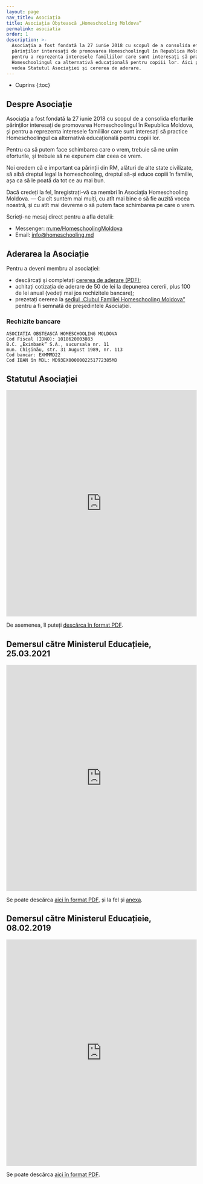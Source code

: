 ```yaml
---
layout: page
nav_title: Asociația
title: Asociația Obștească „Homeschooling Moldova”
permalink: asociatia
order: 1
description: >-
  Asociația a fost fondată la 27 iunie 2018 cu scopul de a consolida eforturile
  părinților interesați de promovarea Homeschoolingul în Republica Moldova, și
  pentru a reprezenta interesele familiilor care sunt interesați să practice
  Homeschoolingul ca alternativă educațională pentru copiii lor. Aici puteți
  vedea Statutul Asociației și cererea de aderare.
---
```


* Cuprins
{:toc}

## Despre Asociație

Asociația a fost fondată la 27 iunie 2018 cu scopul de a consolida eforturile
părinților interesați de promovarea Homeschoolingul în Republica Moldova, și
pentru a reprezenta interesele familiilor care sunt interesați să practice
Homeschoolingul ca alternativă educațională pentru copiii lor.

Pentru ca să putem face schimbarea care o vrem, trebuie să ne unim eforturile,
și trebuie să ne expunem clar ceea ce vrem.

Noi credem că e important ca părinții din RM, alături de alte state civilizate,
să aibă dreptul legal la homeschooling, dreptul să-și educe copiii în familie,
așa ca să le poată da tot ce au mai bun.

Dacă credeți la fel, înregistrați-vă ca membri în Asociația Homeschooling
Moldova. — Cu cît suntem mai mulți, cu atît mai bine o să fie auzită
vocea noastră, și cu atît mai devreme o să putem face schimbarea pe care o vrem.

Scrieți-ne mesaj direct pentru a afla detalii:

* Messenger: [m.me/HomeschoolingMoldova](https://m.me/HomeschoolingMoldova)
* Email: [info@homeschooling.md](mailto:info@homeschooling.md)

## Aderarea la Asociație

Pentru a deveni membru al asociației:

* descărcați și completați [cererea de aderare (PDF)](https://docs.google.com/document/d/1cXfEeAXGOY9L4Etd8-WhSRBkSVOFLxtvxdFilLywcIU/export?format=pdf);
* achitați cotizația de aderare  de 50 de lei la depunerea cererii, plus 100 de
lei anual (vedeți mai jos rechizitele bancare);
* prezetați cererea la [sediul „Clubul Familiei Homeschooling Moldova”](http://127.0.0.1:4006/club) pentru a fi semnată de președintele Asociației.

### Rechizite bancare

```
ASOCIAȚIA OBȘTEASCĂ HOMESCHOOLING MOLDOVA
Cod Fiscal (IDNO): 1018620003083
B.C. „Eximbank” S.A., sucursala nr. 11
mun. Chișinău, str. 31 August 1989, nr. 113
Cod bancar: EXMMMD22
Cod IBAN în MDL: MD93EX0000002251772385MD
```

## Statutul Asociației

<!--- embed
    src="{% link assets/statut.pdf %}"
    style="width: 100%; height: 600px;"
    type="application/pdf" -->

<iframe
  src="https://docs.google.com/document/d/1wlx2F3hquZcJU6zwZYszdGhcZCtoMCU34qc5azy6sE8/preview"
  width="100%"
  height="600"
  frameborder="0"
  style="border:0"
></iframe>

De asemenea, îl puteți [descărca în format PDF](https://docs.google.com/document/d/1wlx2F3hquZcJU6zwZYszdGhcZCtoMCU34qc5azy6sE8/export?format=pdf).

## Demersul către Ministerul Educațieie, 25.03.2021

<iframe
  src="https://docs.google.com/document/d/1Ah6Kc2PzrCL_6dODemGeCC37SvBJSO4L3dLQ1akEpjQ/preview"
  width="100%"
  height="600"
  frameborder="0"
  style="border:0"
></iframe>

Se poate descărca [aici în format PDF](https://docs.google.com/document/d/1Ah6Kc2PzrCL_6dODemGeCC37SvBJSO4L3dLQ1akEpjQ/export?format=pdf), și la fel și [anexa](https://docs.google.com/document/d/1kyX3TgHeoEL3D8kOg2IHMMXksPRiGGdgVG0ObEREC34/export?format=pdf).

## Demersul către Ministerul Educațieie, 08.02.2019

<iframe
  src="https://docs.google.com/document/d/1-DMtKibEL64JXMBP7DB234vl4dVLNb16PBivjhW7xz8/preview"
  width="100%"
  height="600"
  frameborder="0"
  style="border:0"
></iframe>

Se poate descărca [aici în format PDF](https://docs.google.com/document/d/1-DMtKibEL64JXMBP7DB234vl4dVLNb16PBivjhW7xz8/export?format=pdf).
